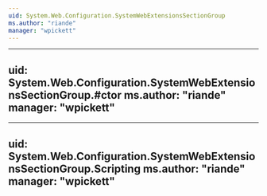 ```yaml
---
uid: System.Web.Configuration.SystemWebExtensionsSectionGroup
ms.author: "riande"
manager: "wpickett"
---
```


---
uid: System.Web.Configuration.SystemWebExtensionsSectionGroup.#ctor
ms.author: "riande"
manager: "wpickett"
---

---
uid: System.Web.Configuration.SystemWebExtensionsSectionGroup.Scripting
ms.author: "riande"
manager: "wpickett"
---
